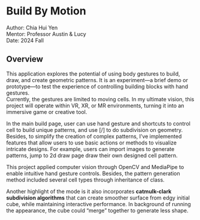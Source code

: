 # Build By Motion
Author: Chia Hui Yen  
Mentor: Professor Austin & Lucy   
Date: 2024 Fall 


## Overview 
This application explores the potential of using body gestures to build, draw, and create geometric patterns. It is an experiment—a brief demo or prototype—to test the experience of controlling building blocks with hand gestures.   
Currently, the gestures are limited to moving cells. In my ultimate vision, this project will operate within VR, XR, or MR environments, turning it into an immersive game or creative tool.

In the main build page, user can use hand gesture and shortcuts to control cell to build unique patterns, and use [/] to do subdivision on geometry. Besides, to simplify the creation of complex patterns, I’ve implemented features that allow users to use basic actions or methods to visualize intricate designs. For example, users can import images to generate patterns, jump to 2d draw page draw their own designed cell pattern.  

This project applied computer vision through OpenCV and MediaPipe to enable intuitive hand gesture controls. Besides, the pattern generation method included several cell types through inheritance of class. 

Another highlight of the mode is it also incorporates **catmulk-clark subdivision algorithms** that can create smoother surface from edgy initial cube, while maintaining interactive performance. In background of running the appearance, the cube could “merge” together to generate less shape.
